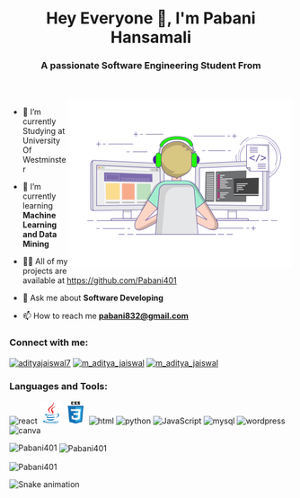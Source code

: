 

<!---
Pabani401/Pabani401 is a ✨ special ✨ repository because its `README.md` (this file) appears on your GitHub profile.
You can click the Preview link to take a look at your changes.
--->
<h1 align="center">Hey Everyone 👋, I'm Pabani Hansamali</h1>

<h3 align="center">A passionate Software Engineering Student From </h3><br><br>
<img align="right" alt="Coding" width="400" src="https://raw.githubusercontent.com/devSouvik/devSouvik/master/gif3.gif">



- 🔭 I’m currently Studying  at  University Of Westminster
- 🌱 I’m currently learning **Machine Learning and Data Mining**

- 👨‍💻 All of my projects are available at https://github.com/Pabani401

- 💬 Ask me about **Software Developing**

- 📫 How to reach me **pabani832@gmail.com**


<h3 align="left">Connect with me:</h3>
<p align="left">
<a href="https://www.linkedin.com/in/pabani-hansamali-6b8ba1270/" target="blank"><img align="center" src="https://raw.githubusercontent.com/rahuldkjain/github-profile-readme-generator/master/src/images/icons/Social/linked-in-alt.svg" alt="adityajaiswal7" height="30" width="40" /></a>
<a href="https://www.instagram.com/pabanihans?igsh=MXA4eGxpdmlsc2RyMQ==" target="blank"><img align="center" src="https://raw.githubusercontent.com/rahuldkjain/github-profile-readme-generator/master/src/images/icons/Social/instagram.svg" alt="m_aditya_jaiswal" height="30" width="40" /></a>
<a href="http://www.youtube.com/@lifewithhansii3933" target="blank"><img align="center" src="https://raw.githubusercontent.com/rahuldkjain/github-profile-readme-generator/master/src/images/icons/Social/youtube.svg" alt="m_aditya_jaiswal" height="30" width="40" /></a>
  
</p>

<h3 align="left">Languages and Tools:</h3>
 <p align="left">  <img src="https://th.bing.com/th/id/OIP.33CwBYkmnMfpA9Djup22JwHaHa?w=147&h=180&c=7&r=0&o=5&dpr=1.3&pid=1.7" &nbsp; alt="react" width="40" height="40"/> <img src="https://raw.githubusercontent.com/devicons/devicon/master/icons/java/java-original.svg" alt="java" width="40" height="40"/> <img src="https://raw.githubusercontent.com/devicons/devicon/master/icons/css3/css3-original-wordmark.svg" alt="css3" width="40" height="40"/> <img src="https://th.bing.com/th/id/OIP.5i-UjODY_hdVl3UrmkZtOAHaEK?w=324&h=182&c=7&r=0&o=5&dpr=1.3&pid=1.7" alt="html" width="40" height="40"/> <img src="https://th.bing.com/th/id/OIP.ftcnnkZhnUhxDcoho4qcDAHaHY?w=171&h=180&c=7&r=0&o=5&dpr=1.3&pid=1.7"  alt="python" width="40" height="40"/> <img src="https://th.bing.com/th?q=JavaScript+Logo+Icon&w=120&h=120&c=1&rs=1&qlt=90&cb=1&dpr=1.3&pid=InlineBlock&mkt=en-WW&cc=LK&setlang=en&adlt=strict&t=1&mw=247" alt="JavaScript" width="40" height="40"/> <img src="https://th.bing.com/th/id/OIP.uEmYw4cyGMytF6Pc6VmuOQHaHa?w=164&h=180&c=7&r=0&o=5&dpr=1.3&pid=1.7" alt="mysql" width="40" height="40"/> <img src="https://th.bing.com/th/id/OIP.ViqXFFJsuIAGkgjf4qBN7QHaEK?w=302&h=180&c=7&r=0&o=5&dpr=1.3&pid=1.7"  alt="wordpress" width="40" height="40"/> <img src="https://th.bing.com/th/id/OIP.-sf4gET6_-qVxmbF-Ga0zgHaHa?w=169&h=180&c=7&r=0&o=5&dpr=1.3&pid=1.7" alt="canva" width="40" height="40"/> 

<p><img align="left" src="https://github-readme-stats.vercel.app/api?username=Pabani401&theme=vue-dark&show_icons=true&hide_border=true&count_private=true" alt="Pabani401" /></p>

<p>&nbsp;<img align="center" src="https://github-readme-stats.vercel.app/api/top-langs/?username=Pabani401&theme=vue-dark&show_icons=true&hide_border=true&layout=compact" alt="Pabani401" /></p>

<p><img align="center" src="https://github-readme-streak-stats.herokuapp.com/?user=Pabani401&theme=vue-dark&hide_border=true" alt="Pabani401" /></p>

<img src="https://profile-readme-generator.com/assets/snake.svg" alt="Snake animation" />
